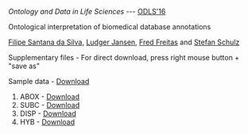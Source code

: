 *Ontology and Data in Life Sciences* --- [ODLS'16](https://wiki.imise.uni-leipzig.de/Gruppen/OBML/Workshops/2016-ODLS)



Ontological interpretation of biomedical database annotations

[Filipe Santana da Silva](http://lattes.cnpq.br/8268902147804566), [Ludger Jansen](http://www.iph.uni-rostock.de/personen/pd-dr-ludger-jansen/), [Fred Freitas](http://lattes.cnpq.br/6195215666638965) and [Stefan Schulz](http://purl.org/steschu)


Supplementary files - For direct download, press right mouse button + "save as"

Sample data - [Download](https://github.com/integrativo/ontos/raw/master/ODLS'16/Data/Sample%20Data.xlsx)

1. ABOX - [Download](https://github.com/integrativo/ontos/raw/master/ODLS'16/Ontology%20Files/ABox.owl)
2. SUBC - [Download](https://github.com/integrativo/ontos/raw/master/ODLS'16/Ontology%20Files/SUBC.owl)
3. DISP - [Download](https://github.com/integrativo/ontos/raw/master/ODLS'16/Ontology%20Files/DISP.owl)
4. HYB  - [Download](https://github.com/integrativo/ontos/raw/master/ODLS'16/Ontology%20Files/HYB.owl)
